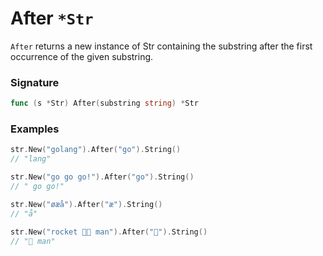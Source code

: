 # After `*Str`

`After` returns a new instance of Str containing the substring after the first occurrence of the given substring.

### Signature

```go
func (s *Str) After(substring string) *Str
```

### Examples

```go
str.New("golang").After("go").String()
// "lang"

str.New("go go go!").After("go").String()
// " go go!"

str.New("øæå").After("æ").String()
// "å"

str.New("rocket 🚀🚀 man").After("🚀").String()
// "🚀 man"

```
